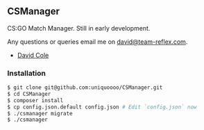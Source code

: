 ## CSManager

CS:GO Match Manager. Still in early development.

Any questions or queries email me on <david@team-reflex.com>.

- [David Cole](mailto:david@team-reflex.com)

### Installation

```bash
$ git clone git@github.com:uniquoooo/CSManager.git
$ cd CSManager
$ composer install
$ cp config.json.default config.json # Edit `config.json` now
$ ./csmanager migrate
$ ./csmanager
```